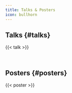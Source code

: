 ```yaml
---
title: Talks & Posters
icon: bullhorn
---
```




## <i class="fa fa-commenting" aria-hidden="true"></i> Talks {#talks}

{{< talk >}}



<br>


## <i class="fa fa-file-image-o" aria-hidden="true"></i> Posters {#posters}

{{< poster >}}
